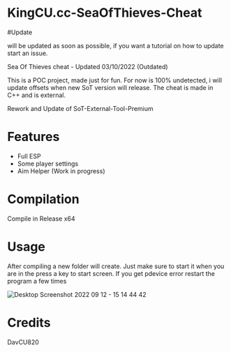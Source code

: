 # KingCU.cc-SeaOfThieves-Cheat

#Update

will be updated as soon as possible, if you want a 
tutorial on how to update start an issue.

Sea Of Thieves cheat - Updated 03/10/2022 (Outdated)

This is a POC project, made just for fun.
For now is 100% undetected, i will update offsets when new SoT version will release.
The cheat is made in C++ and is external.

Rework and Update of SoT-External-Tool-Premium

# Features 

- Full ESP
- Some player settings
- Aim Helper (Work in progress)

# Compilation

Compile in Release x64

# Usage

After compiling a new folder will create.
Just make sure to start it when you are in the press a key to start screen.
If you get pdevice error restart the program a few times

![Desktop Screenshot 2022 09 12 - 15 14 44 42](https://user-images.githubusercontent.com/107511158/193579090-284759be-3866-4365-96e4-da8fa01d538e.png)

# Credits

DavCU820 
